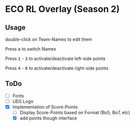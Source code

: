# ECO RL Overlay (Season 2)

## Usage

double-click on Team-Names to edit them

Press <kbd>a</kbd> to switch Names

Press <kbd>1</kbd> - <kbd>3</kbd> to activate/deactivate left-side points

Press <kbd>4</kbd> - <kbd>6</kbd> to activate/deactivate right-side points

## ToDo

- [ ] Fonts
- [ ] UEG Logo
- [x] Implementation of Score-Points
    - [ ] Display Score-Points based on Format (Bo5, Bo7, etc)
    - [x] add points though interface